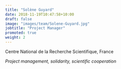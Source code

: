 ```yaml
---
title: "Solène Guyard"
date: 2018-11-19T10:47:58+10:00
draft: false
image: "images/team/Solene-Guyard.jpg"
jobtitle: "Project Manager"
promoted: true
weight: 2
---
```



Centre National de la Recherche Scientifique, France

*Project management, solidarity, scientific cooperation*
